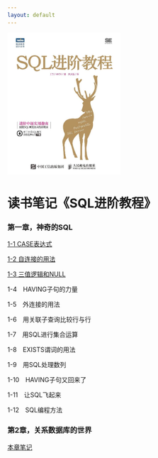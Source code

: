 ```yaml
---
layout: default
---
```


<img src="/images/note-advanced-sql-tutorial.jpg" width="256">

# 读书笔记《SQL进阶教程》

### 第一章，神奇的SQL
[1-1 CASE表达式](./note-advanced-sql-tutorial-chapter1-1.html)

[1-2 自连接的用法](./note-advanced-sql-tutorial-chapter1-2.html)

[1-3 三值逻辑和NULL](./note-advanced-sql-tutorial-chapter1-3.html)

1-4　HAVING子句的力量

1-5　外连接的用法

1-6　用关联子查询比较行与行

1-7　用SQL进行集合运算

1-8　EXISTS谓词的用法

1-9　用SQL处理数列

1-10　HAVING子句又回来了

1-11　让SQL飞起来

1-12　SQL编程方法

### 第2章，关系数据库的世界
[本章笔记](./note-advanced-sql-tutorial-chapter2.html)
